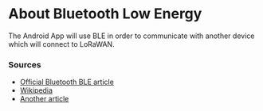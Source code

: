 # About Bluetooth Low Energy
The Android App will use BLE in order to communicate with another device which will connect to LoRaWAN. 

### Sources
- [Official Bluetooth BLE article](https://www.bluetooth.com/bluetooth-resources/intro-to-bluetooth-low-energy/)
- [Wikipedia](https://en.wikipedia.org/wiki/Bluetooth_Low_Energy)
- [Another article](https://litum.com/what-is-ble-how-does-ble-work/)

